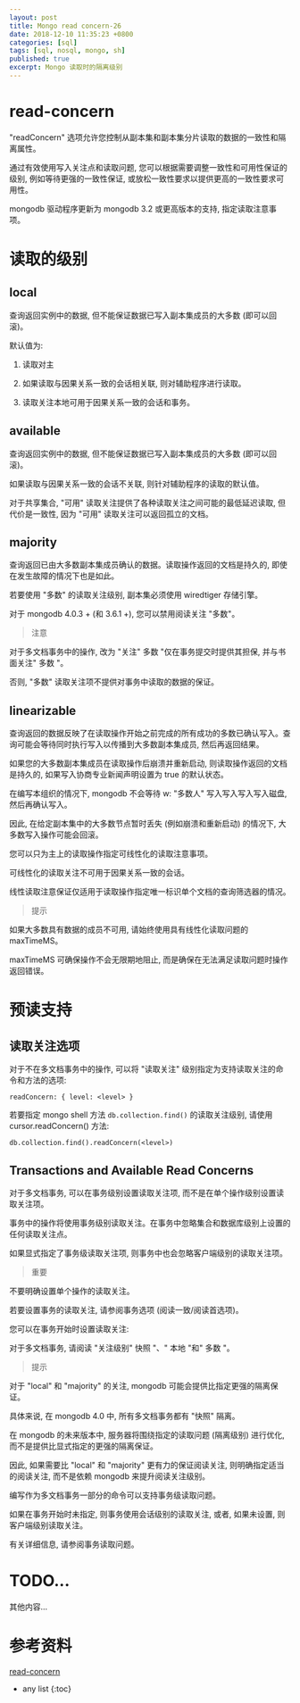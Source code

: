 ```yaml
---
layout: post
title: Mongo read concern-26
date: 2018-12-10 11:35:23 +0800
categories: [sql]
tags: [sql, nosql, mongo, sh]
published: true
excerpt: Mongo 读取时的隔离级别
---
```


# read-concern

"readConcern" 选项允许您控制从副本集和副本集分片读取的数据的一致性和隔离属性。

通过有效使用写入关注点和读取问题, 您可以根据需要调整一致性和可用性保证的级别, 例如等待更强的一致性保证, 或放松一致性要求以提供更高的一致性要求可用性。

mongodb 驱动程序更新为 mongodb 3.2 或更高版本的支持, 指定读取注意事项。

# 读取的级别

## local

查询返回实例中的数据, 但不能保证数据已写入副本集成员的大多数 (即可以回滚)。

默认值为:

1. 读取对主

2. 如果读取与因果关系一致的会话相关联, 则对辅助程序进行读取。

3. 读取关注本地可用于因果关系一致的会话和事务。

## available

查询返回实例中的数据, 但不能保证数据已写入副本集成员的大多数 (即可以回滚)。

如果读取与因果关系一致的会话不关联, 则针对辅助程序的读取的默认值。

对于共享集合, "可用" 读取关注提供了各种读取关注之间可能的最低延迟读取, 但代价是一致性, 因为 "可用" 读取关注可以返回孤立的文档。

## majority

查询返回已由大多数副本集成员确认的数据。读取操作返回的文档是持久的, 即使在发生故障的情况下也是如此。

若要使用 "多数" 的读取关注级别, 副本集必须使用 wiredtiger 存储引擎。

对于 mongodb 4.0.3 + (和 3.6.1 +), 您可以禁用阅读关注 "多数"。

> 注意

对于多文档事务中的操作, 改为 "关注" 多数 "仅在事务提交时提供其担保, 并与书面关注" 多数 "。

否则, "多数" 读取关注项不提供对事务中读取的数据的保证。

## linearizable

查询返回的数据反映了在读取操作开始之前完成的所有成功的多数已确认写入。查询可能会等待同时执行写入以传播到大多数副本集成员, 然后再返回结果。

如果您的大多数副本集成员在读取操作后崩溃并重新启动, 则读取操作返回的文档是持久的, 如果写入协商专业新闻声明设置为 true 的默认状态。

在编写本组织的情况下, mongodb 不会等待 w: "多数人" 写入写入写入写入磁盘, 然后再确认写入。

因此, 在给定副本集中的大多数节点暂时丢失 (例如崩溃和重新启动) 的情况下, 大多数写入操作可能会回滚。

您可以只为主上的读取操作指定可线性化的读取注意事项。

可线性化的读取关注不可用于因果关系一致的会话。

线性读取注意保证仅适用于读取操作指定唯一标识单个文档的查询筛选器的情况。

> 提示

如果大多数具有数据的成员不可用, 请始终使用具有线性化读取问题的 maxTimeMS。

maxTimeMS 可确保操作不会无限期地阻止, 而是确保在无法满足读取问题时操作返回错误。

# 预读支持

## 读取关注选项

对于不在多文档事务中的操作, 可以将 "读取关注" 级别指定为支持读取关注的命令和方法的选项:

```
readConcern: { level: <level> }
```

若要指定 mongo shell 方法 `db.collection.find()` 的读取关注级别, 请使用 cursor.readConcern()  方法:

```
db.collection.find().readConcern(<level>)
```

## Transactions and Available Read Concerns

对于多文档事务, 可以在事务级别设置读取关注项, 而不是在单个操作级别设置读取关注项。

事务中的操作将使用事务级别读取关注。在事务中忽略集合和数据库级别上设置的任何读取关注点。

如果显式指定了事务级读取关注项, 则事务中也会忽略客户端级别的读取关注项。

> 重要

不要明确设置单个操作的读取关注。

若要设置事务的读取关注, 请参阅事务选项 (阅读一致/阅读首选项)。

您可以在事务开始时设置读取关注:

对于多文档事务, 请阅读 "关注级别" 快照 "、" 本地 "和" 多数 "。

> 提示

对于 "local"  和 "majority"  的关注, mongodb 可能会提供比指定更强的隔离保证。

具体来说, 在 mongodb 4.0 中, 所有多文档事务都有 "快照" 隔离。

在 mongodb 的未来版本中, 服务器将围绕指定的读取问题 (隔离级别) 进行优化, 而不是提供比显式指定的更强的隔离保证。

因此, 如果需要比 "local"  和 "majority"  更有力的保证阅读关注, 则明确指定适当的阅读关注, 而不是依赖 mongodb 来提升阅读关注级别。

编写作为多文档事务一部分的命令可以支持事务级读取问题。

如果在事务开始时未指定, 则事务使用会话级别的读取关注, 或者, 如果未设置, 则客户端级别读取关注。

有关详细信息, 请参阅事务读取问题。


# TODO...

其他内容...

# 参考资料

[read-concern](https://docs.mongodb.com/manual/reference/read-concern/)

* any list
{:toc}